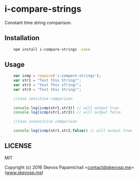 # i-compare-strings

Constant time string comparison.

## Installation

```bash
	npm install i-compare-strings -save
```

## Usage

```js
    var icmp = require('i-compare-strings');
    var str1 = "Test this String!";
    var str2 = "test This sTring!";
    var str3 = "Test this String!";
    
    //Case sensitive comparison 
    
    console.log(icmp(str1,str3)) // will output true
    console.log(icmp(str1,str2)) // will output false
    
    //Case insensitive comparison
    
    console.log(icmp(str1,str2,false)) // will output true
```

## LICENSE 
MIT

Copyright (c) 2016 Skevos Papamichail &lt;contact@skevosp.me&gt; (www.skevosp.me) 
